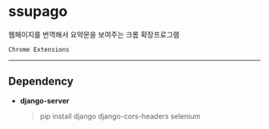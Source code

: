 # ssupago
웹페이지를 번역해서 요약문을 보여주는 크롬 확장프로그램

    Chrome Extensions
<hr/>

## Dependency
+ **django-server** 
  > pip install django django-cors-headers selenium
